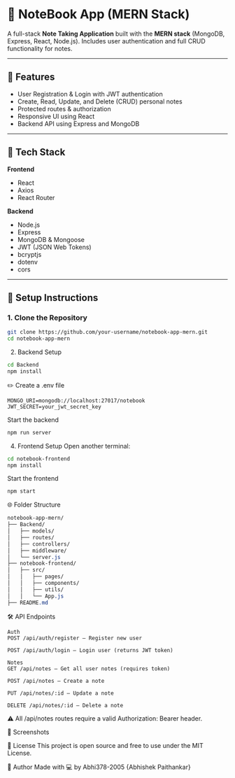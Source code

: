 # 📒 NoteBook App (MERN Stack)

A full-stack **Note Taking Application** built with the **MERN stack** (MongoDB, Express, React, Node.js). Includes user authentication and full CRUD functionality for notes.

---

## 🚀 Features

- User Registration & Login with JWT authentication
- Create, Read, Update, and Delete (CRUD) personal notes
- Protected routes & authorization
- Responsive UI using React
- Backend API using Express and MongoDB

---

## 🧱 Tech Stack

**Frontend**
- React
- Axios
- React Router

**Backend**
- Node.js
- Express
- MongoDB & Mongoose
- JWT (JSON Web Tokens)
- bcryptjs
- dotenv
- cors

---

## 🔧 Setup Instructions

### 1. Clone the Repository

```bash
git clone https://github.com/your-username/notebook-app-mern.git
cd notebook-app-mern
```

2. Backend Setup
```bash
cd Backend
npm install
```

✏️ Create a .env file

```env
MONGO_URI=mongodb://localhost:27017/notebook
JWT_SECRET=your_jwt_secret_key
```
Start the backend
```bash
npm run server
```

4. Frontend Setup
Open another terminal:
```bash
cd notebook-frontend
npm install
```
Start the frontend
```bash
npm start
```
🌐 Folder Structure

```css
notebook-app-mern/
├── Backend/
│   ├── models/
│   ├── routes/
│   ├── controllers/
│   ├── middleware/
│   └── server.js
├── notebook-frontend/
│   ├── src/
│   │   ├── pages/
│   │   ├── components/
│   │   ├── utils/
│   │   └── App.js
├── README.md
```

🛠 API Endpoints
```
Auth
POST /api/auth/register — Register new user

POST /api/auth/login — Login user (returns JWT token)

Notes
GET /api/notes — Get all user notes (requires token)

POST /api/notes — Create a note

PUT /api/notes/:id — Update a note

DELETE /api/notes/:id — Delete a note
```
⚠️ All /api/notes routes require a valid Authorization: Bearer <token> header.

📸 Screenshots


📄 License
This project is open source and free to use under the MIT License.

🙌 Author
Made with 💻 by Abhi378-2005 {Abhishek Paithankar}
